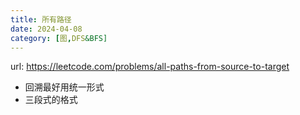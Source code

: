 ```yaml
---
title: 所有路径
date: 2024-04-08
category: [图,DFS&BFS]
---
```


url: https://leetcode.com/problems/all-paths-from-source-to-target



- 回溯最好用统一形式
- 三段式的格式

